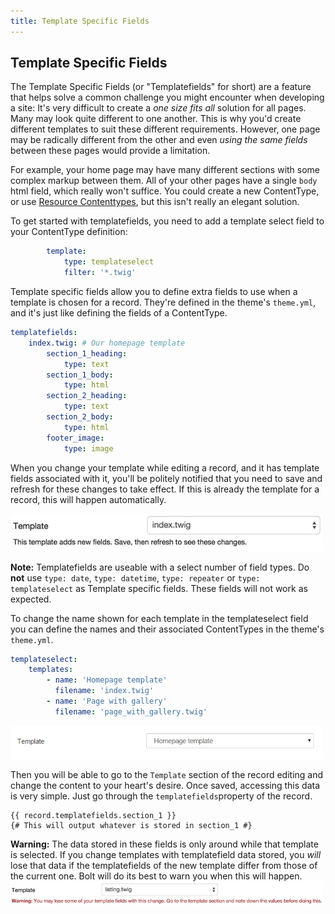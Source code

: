 ```yaml
---
title: Template Specific Fields
---
```


Template Specific Fields
------------------------

The Template Specific Fields (or "Templatefields" for short) are a feature that
helps solve a common challenge you might encounter when developing a site: It's
very difficult to create a *one size fits all* solution for all pages. Many may
look quite different to one another. This is why you'd create different
templates to suit these different requirements. However, one page may be
radically different from the other and even *using the same fields* between
these pages would provide a limitation.

For example, your home page may have many different sections with some complex
markup between them. All of your other pages have a single `body` html field,
which really won't suffice. You could create a new ContentType, or use
[Resource Contenttypes](../howto/resource-contenttype), but this isn't really an
elegant solution.

To get started with templatefields, you need to add a template select field to
your ContentType definition:

```yml
        template:
            type: templateselect
            filter: '*.twig'
```

Template specific fields allow you to define extra fields to use when a template
is chosen for a record. They're defined in the theme's `theme.yml`, and it's
just like defining the fields of a ContentType.

```yml
templatefields:
    index.twig: # Our homepage template
        section_1_heading:
            type: text
        section_1_body:
            type: html
        section_2_heading:
            type: text
        section_2_body:
            type: html
        footer_image:
            type: image
```

When you change your template while editing a record, and it has template fields
associated with it, you'll be politely notified that you need to save and
refresh for these changes to take effect. If this is already the template for a
record, this will happen automatically.

<a href="/files/templatefields-notification.png" class="popup">
<img src="/files/templatefields-notification.png" alt="Templatefields Notification" width="500" />
</a>

<p class="note"><strong>Note:</strong> Templatefields are useable with a select number of field types. Do <strong>not</strong> use <code>type: date</code>, <code>type: datetime</code>, <code>type: repeater</code> or <code>type: templateselect</code> as Template specific fields. These fields will not work as expected.
</p>

To change the name shown for each template in the templateselect field you can
define the names and their associated ContentTypes in the theme's `theme.yml`.

```yml
templateselect:
    templates:
        - name: 'Homepage template'
          filename: 'index.twig'
        - name: 'Page with gallery'
          filename: 'page_with_gallery.twig'
```

<a href="/files/template_custom_name.png" class="popup">
<img src="/files/template_custom_name.png" alt="Template with custom name" width="500" />
</a>

Then you will be able to go to the `Template` section of the record editing and change
the content to your heart's desire. Once saved, accessing this data is very simple.
Just go through the `templatefields`property of the record.

```twig
{{ record.templatefields.section_1 }}
{# This will output whatever is stored in section_1 #}
```

<p class="warning"><strong>Warning:</strong> The data stored in these fields is only
around while that template is selected. If you change templates with templatefield data
stored, you <em>will</em> lose that data if the templatefields of the new template differ
from those of the current one. Bolt will do its best to warn you when this will happen.
<br />
<a href="/files/templatefields-warning.png" class="popup">
<img src="/files/templatefields-warning.png" alt="Templatefields Warning" width="500" />
</a></p>

